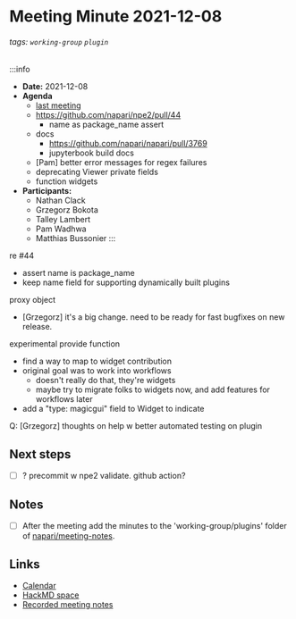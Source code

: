 Meeting Minute 2021-12-08
===

###### tags: `working-group` `plugin`

:::info
- **Date:** 2021-12-08
- **Agenda**
    - [last meeting](https://hackmd.io/NTsrv-1WTFCQ1prq4_1Maw)
    - https://github.com/napari/npe2/pull/44
        - name as package_name assert
    - docs
        - https://github.com/napari/napari/pull/3769
        - jupyterbook build docs
    - [Pam] better error messages for regex failures
    - deprecating Viewer private fields
    - function widgets
- **Participants:**
    - Nathan Clack
    - Grzegorz Bokota
    - Talley Lambert
    - Pam Wadhwa
    - Matthias Bussonier
:::

<!-- Discussion goes here-->
re #44
- assert name is package_name
- keep name field for supporting dynamically built plugins

proxy object
- [Grzegorz] it's a big change. need to be ready for fast bugfixes on new release.

experimental provide function
- find a way to map to widget contribution
- original goal was to work into workflows
    - doesn't really do that, they're widgets
    - maybe try to migrate folks to widgets now, and add features for workflows later
- add a "type: magicgui" field to Widget to indicate 

Q: [Grzegorz] thoughts on help w better automated testing on plugin

## Next steps
<!-- Action items go here -->
 - [ ] ? precommit w npe2 validate. github action?
         


## Notes 
<!-- Other important details discussed during the meeting can be entered here. -->

- [ ] After the meeting add the minutes to the 'working-group/plugins' folder of [napari/meeting-notes](https://github.com/napari/meeting-notes).

## Links

* [Calendar](https://calendar.google.com/calendar/u/0?cid=Y18zNXI5M2VjNnZ0cDhzbWhtN2R2NXVvdDB2NEBncm91cC5jYWxlbmRhci5nb29nbGUuY29t)
* [HackMD space](https://hackmd.io/team/napari-wg-plugin)
* [Recorded meeting notes](https://github.com/napari/meeting-notes/tree/master/2021/working-groups/plugins)